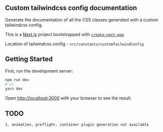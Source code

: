 ## Custom tailwindcss config documentation

Generate the documentation of all the CSS classes generated with a custom tailwindcss config.

This is a [Next.js](https://nextjs.org/) project bootstrapped with [`create-next-app`](https://github.com/vercel/next.js/tree/canary/packages/create-next-app).

Location of tailwindcss config - `src/constants/customTailwindConfig`

## Getting Started

First, run the development server:

```bash
npm run dev
# or
yarn dev
```

Open [http://localhost:3000](http://localhost:3000) with your browser to see the result.

## TODO 
```
1. animation, preflight, container plugin generation not available

```